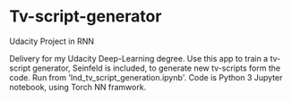 # Tv-script-generator
Udacity Project in RNN

Delivery for my Udacity Deep-Learning degree. Use this app to train a tv-script generator, Seinfeld is included, to generate new tv-scripts form the code. Run from 'lnd_tv_script_generation.ipynb'. 
Code is Python 3 Jupyter notebook, using Torch NN framwork.
